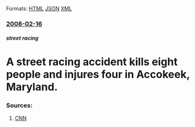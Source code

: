 
Formats: [HTML](/news/2008/02/16/a-street-racing-accident-kills-eight-people-and-injures-four-in-accokeek-maryland.html)  [JSON](/news/2008/02/16/a-street-racing-accident-kills-eight-people-and-injures-four-in-accokeek-maryland.json)  [XML](/news/2008/02/16/a-street-racing-accident-kills-eight-people-and-injures-four-in-accokeek-maryland.xml)  

### [2008-02-16](/news/2008/02/16/index.md)

##### street racing
#  A street racing accident kills eight people and injures four in Accokeek, Maryland. 




### Sources:

1. [CNN](http://www.cnn.com/2008/US/02/16/drag.race.deaths.ap/index.html)
